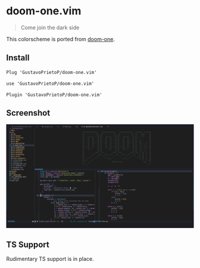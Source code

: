 
# doom-one.vim

> Come join the dark side

This colorscheme is ported from [doom-one](https://github.com/hlissner/emacs-doom-themes/blob/master/themes/doom-one-theme.el).

## Install

```Vim Plug
Plug 'GustavoPrietoP/doom-one.vim'
```

```Packer
use 'GustavoPrietoP/doom-one.vim'
```

``` Vundle
Plugin 'GustavoPrietoP/doom-one.vim'
```

## Screenshot

![theme](./static/demo.png)

## TS Support

Rudimentary TS support is in place.
